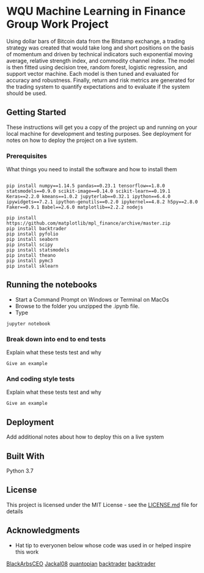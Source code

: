 # WQU Machine Learning in Finance Group Work Project

Using dollar bars of Bitcoin data from the Bitstamp exchange, a trading strategy was created that would take long and short positions on the basis of momentum and driven by technical indicators such exponential moving average, relative strength index, and commodity channel index.  The model is then fitted using decision tree, random forest, logistic regression, and support vector machine.  Each model is then tuned and evaluated for accuracy and robustness.  Finally, return and risk metrics are generated for the trading system to quantify expectations and to evaluate if the system should be used. 

## Getting Started

These instructions will get you a copy of the project up and running on your local machine for development and testing purposes. See deployment for notes on how to deploy the project on a live system.

### Prerequisites

What things you need to install the software and how to install them
```

pip install numpy==1.14.5 pandas==0.23.1 tensorflow==1.8.0 statsmodels==0.9.0 scikit-image==0.14.0 scikit-learn==0.19.1 Keras==2.2.0 kmeans==1.0.2 jupyterlab==0.32.1 ipython==6.4.0 ipywidgets==7.2.1 ipython-genutils==0.2.0 ipykernel==4.8.2 h5py==2.8.0 Faker==0.9.1 Babel==2.6.0 matplotlib==2.2.2 nodejs

pip install https://github.com/matplotlib/mpl_finance/archive/master.zip
pip install backtrader
pip install pyfolio
pip install seaborn
pip install scipy
pip install statsmodels
pip install theano
pip install pymc3
pip install sklearn
```


## Running the notebooks

- Start a Command Prompt on Windows or Terminal on MacOs
- Browse to the folder you unzipped the .ipynb file.
- Type 
```
jupyter notebook
```

### Break down into end to end tests

Explain what these tests test and why

```
Give an example
```

### And coding style tests

Explain what these tests test and why

```
Give an example
```

## Deployment

Add additional notes about how to deploy this on a live system

## Built With

Python 3.7

## License

This project is licensed under the MIT License - see the [LICENSE.md](LICENSE.md) file for details

## Acknowledgments

* Hat tip to everyonen below whose code was used in or helped inspire this work

[BlackArbsCEO](https://github.com/BlackArbsCEO/Adv_Fin_ML_Exercises)
[Jackal08](https://github.com/Jackal08/Adv_Fin_ML_Exercises)
[quantopian](https://github.com/quantopian/pyfolio)
[backtrader](https://github.com/backtrader/backtrader)
[backtrader](https://github.com/backtrader/Deep-Trading)

